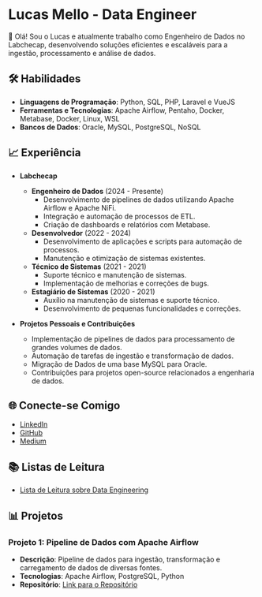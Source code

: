# Lucas Mello - Data Engineer

👋 Olá! Sou o Lucas e atualmente trabalho como Engenheiro de Dados no Labchecap, desenvolvendo soluções eficientes e escaláveis para a ingestão, processamento e análise de dados.

## 🛠 Habilidades

- **Linguagens de Programação**: Python, SQL, PHP, Laravel e VueJS
- **Ferramentas e Tecnologias**: Apache Airflow, Pentaho, Docker, Metabase, Docker, Linux, WSL
- **Bancos de Dados**: Oracle, MySQL, PostgreSQL, NoSQL

## 📈 Experiência

- **Labchecap** 
  - **Engenheiro de Dados** (2024 - Presente)
    - Desenvolvimento de pipelines de dados utilizando Apache Airflow e Apache NiFi.
    - Integração e automação de processos de ETL.
    - Criação de dashboards e relatórios com Metabase.
  - **Desenvolvedor** (2022 - 2024)
    - Desenvolvimento de aplicações e scripts para automação de processos.
    - Manutenção e otimização de sistemas existentes.
  - **Técnico de Sistemas** (2021 - 2021)
    - Suporte técnico e manutenção de sistemas.
    - Implementação de melhorias e correções de bugs.
  - **Estagiário de Sistemas** (2020 - 2021)
    - Auxílio na manutenção de sistemas e suporte técnico.
    - Desenvolvimento de pequenas funcionalidades e correções.

- **Projetos Pessoais e Contribuições**
  - Implementação de pipelines de dados para processamento de grandes volumes de dados.
  - Automação de tarefas de ingestão e transformação de dados.
  - Migração de Dados de uma base MySQL para Oracle.
  - Contribuições para projetos open-source relacionados a engenharia de dados.

## 🌐 Conecte-se Comigo

- [LinkedIn](https://www.linkedin.com/in/lucas-de-mello-vieira-17339217b/)
- [GitHub](https://github.com/lucassmelloo)
- [Medium](https://medium.com/@lucasmellovieira99)

## 📚 Listas de Leitura

- [Lista de Leitura sobre Data Engineering](https://medium.com/@lucasmellovieira99)

## 📊 Projetos

### Projeto 1: Pipeline de Dados com Apache Airflow
- **Descrição**: Pipeline de dados para ingestão, transformação e carregamento de dados de diversas fontes.
- **Tecnologias**: Apache Airflow, PostgreSQL, Python
- **Repositório**: [Link para o Repositório](https://github.com/lucassmelloo/my-airflow)

